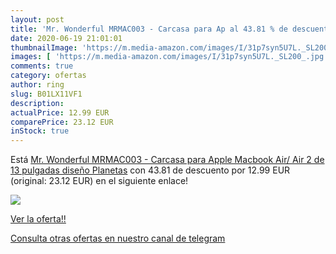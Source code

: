 ```yaml
---
layout: post
title: 'Mr. Wonderful MRMAC003 - Carcasa para Ap al 43.81 % de descuento'
date: 2020-06-19 21:01:01
thumbnailImage: 'https://m.media-amazon.com/images/I/31p7syn5U7L._SL200_.jpg'
images: [ 'https://m.media-amazon.com/images/I/31p7syn5U7L._SL200_.jpg' ]
comments: true
category: ofertas
author: ring
slug: B01LX11VF1
description:
actualPrice: 12.99 EUR
comparePrice: 23.12 EUR
inStock: true
---
```


Está [Mr. Wonderful MRMAC003 - Carcasa para Apple Macbook Air/ Air 2  de 13 pulgadas  diseño Planetas](https://www.amazon.com/dp/B01LX11VF1/?tag=redken08-20) con 43.81 de descuento por 12.99 EUR (original: 23.12 EUR) en el siguiente enlace!

[![](https://m.media-amazon.com/images/I/31p7syn5U7L._SL200_.jpg)](https://www.amazon.com/dp/B01LX11VF1/?tag=redken08-20)

[Ver la oferta!!](https://www.amazon.com/dp/B01LX11VF1/?tag=redken08-20)

[Consulta otras ofertas en nuestro canal de telegram](https://t.me/s/ofertas25)
